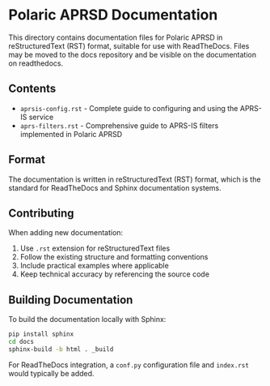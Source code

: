 # Polaric APRSD Documentation

This directory contains documentation files for Polaric APRSD in reStructuredText (RST) format, suitable for use with ReadTheDocs. Files may be moved to the docs repository and be visible on the documentation on readthedocs. 

## Contents

- `aprsis-config.rst` - Complete guide to configuring and using the APRS-IS service
- `aprs-filters.rst` - Comprehensive guide to APRS-IS filters implemented in Polaric APRSD

## Format

The documentation is written in reStructuredText (RST) format, which is the standard for ReadTheDocs and Sphinx documentation systems.

## Contributing

When adding new documentation:

1. Use `.rst` extension for reStructuredText files
2. Follow the existing structure and formatting conventions
3. Include practical examples where applicable
4. Keep technical accuracy by referencing the source code

## Building Documentation

To build the documentation locally with Sphinx:

```bash
pip install sphinx
cd docs
sphinx-build -b html . _build
```

For ReadTheDocs integration, a `conf.py` configuration file and `index.rst` would typically be added.
